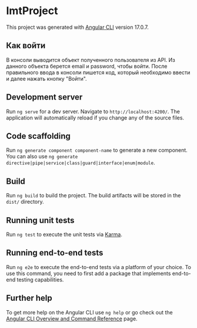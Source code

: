 # ImtProject

This project was generated with [Angular CLI](https://github.com/angular/angular-cli) version 17.0.7.

## Как войти
В консоли выводится объект полученного пользователя из API. Из данного объекта берется email и password, чтобы войти. После правильного ввода в консоли пишется код, который необходимо ввести и далее нажать кнопку "Войти".

## Development server

Run `ng serve` for a dev server. Navigate to `http://localhost:4200/`. The application will automatically reload if you change any of the source files.

## Code scaffolding

Run `ng generate component component-name` to generate a new component. You can also use `ng generate directive|pipe|service|class|guard|interface|enum|module`.

## Build

Run `ng build` to build the project. The build artifacts will be stored in the `dist/` directory.

## Running unit tests

Run `ng test` to execute the unit tests via [Karma](https://karma-runner.github.io).

## Running end-to-end tests

Run `ng e2e` to execute the end-to-end tests via a platform of your choice. To use this command, you need to first add a package that implements end-to-end testing capabilities.

## Further help

To get more help on the Angular CLI use `ng help` or go check out the [Angular CLI Overview and Command Reference](https://angular.io/cli) page.
